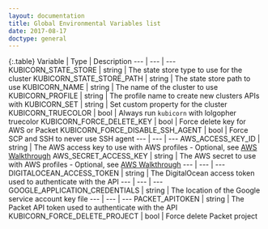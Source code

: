 ```yaml
---
layout: documentation
title: Global Environmental Variables list
date: 2017-08-17
doctype: general
---
```


{:.table}
Variable | Type | Description
--- | --- | ---
KUBICORN_STATE_STORE | string | The state store type to use for the cluster
KUBICORN_STATE_STORE_PATH | string | The state store path to use
KUBICORN_NAME | string | The name of the cluster to use
KUBICORN_PROFILE | string | The profile name to create new clusters APIs with
KUBICORN_SET | string | Set custom property for the cluster
KUBICORN_TRUECOLOR | bool | Always run `kubicorn` with lolgopher truecolor
KUBICORN_FORCE_DELETE_KEY | bool | Force delete key for AWS or Packet
KUBICORN_FORCE_DISABLE_SSH_AGENT | bool | Force SCP and SSH to never use SSH agent
--- | --- | ---
AWS_ACCESS_KEY_ID | string | The AWS access key to use with AWS profiles - Optional, see [AWS Walkthrough](http://kubicorn.io/documentation/aws-walkthrough.html)
AWS_SECRET_ACCESS_KEY | string | The AWS secret to use with AWS profiles - Optional, see [AWS Walkthrough](http://kubicorn.io/documentation/aws-walkthrough.html)
--- | --- | ---
DIGITALOCEAN_ACCESS_TOKEN | string | The DigitalOcean access token used to authenticate with the API
--- | --- | ---
GOOGLE_APPLICATION_CREDENTIALS | string | The location of the Google service account key file
--- | --- | ---
PACKET_APITOKEN | string | The Packet API token used to authenticate with the API
KUBICORN_FORCE_DELETE_PROJECT | bool | Force delete Packet project
